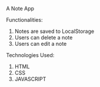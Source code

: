 A Note App

Functionalities:
1. Notes are saved to LocalStorage
2. Users can delete a note
3. Users can edit a note

Technologies Used:
1. HTML
2. CSS
3. JAVASCRIPT